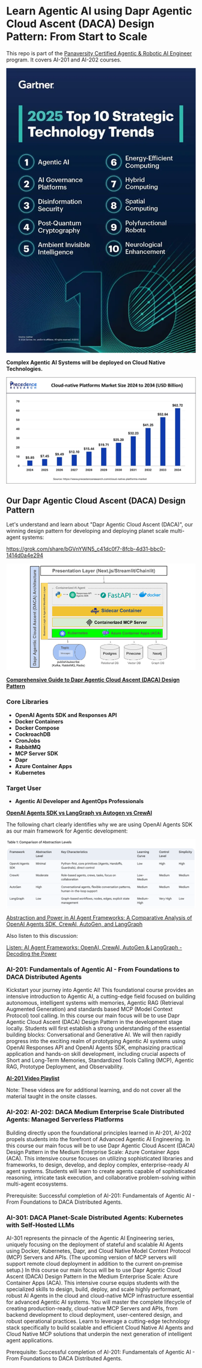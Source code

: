 # Learn Agentic AI using Dapr Agentic Cloud Ascent (DACA) Design Pattern: From Start to Scale

This repo is part of the [Panaversity Certified Agentic & Robotic AI Engineer](https://docs.google.com/document/d/15usu1hkrrRLRjcq_3nCTT-0ljEcgiC44iSdvdqrCprk/edit?usp=sharing) program. It covers AI-201 and AI-202 courses.

![Agentic AI Top Trend](./toptrend.webp)

**Complex Agentic AI Systems will be deployed on Cloud Native Technologies.**

![Cloud Native](./cloud-native-platforms-market-size.webp)

## Our Dapr Agentic Cloud Ascent (DACA) Design Pattern

Let's understand and learn about "Dapr Agentic Cloud Ascent (DACA)", our winning design pattern for developing and deploying planet scale multi-agent systems:

https://grok.com/share/bGVnYWN5_c41dc0f7-8fcb-4d31-bbc0-1414d0a4e294 

![DACA](./architecture.png)

**[Comprehensive Guide to Dapr Agentic Cloud Ascent (DACA) Design Pattern](https://github.com/panaversity/learn-agentic-ai/blob/main/comprehensive_guide_daca.md)**

### Core Libraries
- **OpenAI Agents SDK and Responses API**
- **Docker Containers**
- **Docker Compose**
- **CockroachDB**
- **CronJobs**
- **RabbitMQ**
- **MCP Server SDK**
- **Dapr**
- **Azure Container Apps**
- **Kubernetes**

### Target User
- **Agentic AI Developer and AgentOps Professionals**

**[OpenAI Agents SDK vs LangGraph vs Autogen vs CrewAI](https://composio.dev/blog/openai-agents-sdk-vs-langgraph-vs-autogen-vs-crewai/)**

The following chart clearly identifies why we are using OpenAI Agents SDK as our main framework for Agentic development:

![comparision](./comparison.png)

[Abstraction and Power in AI Agent Frameworks: A Comparative Analysis of OpenAI Agents SDK, CrewAI, AutoGen, and LangGraph](https://g.co/gemini/share/e73d75492cf4)

Also listen to this discussion: 

[Listen: AI Agent Frameworks: OpenAI, CrewAI, AutoGen & LangGraph - Decoding the Power](https://g.co/gemini/share/5e4123e6bfeb)


### AI-201:  Fundamentals of Agentic AI -  From Foundations to DACA Distributed Agents
Kickstart your journey into Agentic AI! This foundational course provides an intensive introduction to Agentic AI, a cutting-edge field focused on building autonomous, intelligent systems with memories, Agentic RAG (Retrieval Augmented Generation) and standards based MCP (Model Context Protocol) tool calling. In this course our main focus will be to use Dapr Agentic Cloud Ascent (DACA) Design Pattern in the development stage locally. Students will first establish a strong understanding of the essential building blocks: Conversational and Generative AI. We will then rapidly progress into the exciting realm of prototyping Agentic AI systems using OpenAI Responses API and OpenAI Agents SDK, emphasizing practical application and hands-on skill development, including crucial aspects of Short and Long-Term Memories, Standardized Tools Calling (MCP), Agentic RAG, Prototype Deployment, and Observability. 


**[AI-201 Video Playlist](https://www.youtube.com/playlist?list=PL0vKVrkG4hWovpr0FX6Gs-06hfsPDEUe6)**

Note: These videos are for additional learning, and do not cover all the material taught in the onsite classes.



### AI-202: AI-202: DACA Medium Enterprise Scale Distributed Agents: Managed Serverless Platforms
Building directly upon the foundational principles learned in AI-201, AI-202 propels students into the forefront of Advanced Agentic AI Engineering. In this course our main focus will be to use Dapr Agentic Cloud Ascent (DACA) Design Pattern in the Medium Enterprise Scale: Azure Container Apps (ACA). This intensive course focuses on utilizing sophisticated libraries and frameworks, to design, develop, and deploy complex, enterprise-ready AI agent systems. Students will learn to create agents capable of sophisticated reasoning, intricate task execution, and collaborative problem-solving within multi-agent ecosystems.

Prerequisite: Successful completion of AI-201:  Fundamentals of Agentic AI -  From Foundations to DACA Distributed Agents.

### AI-301: DACA Planet-Scale Distributed Agents: Kubernetes with Self-Hosted LLMs
AI-301 represents the pinnacle of the Agentic AI Engineering series, uniquely focusing on the deployment of stateful and scalable AI Agents using Docker, Kubernetes, Dapr, and Cloud Native Model Context Protocol (MCP) Servers and APIs. (The upcoming version of MCP servers will support remote cloud deployment in addition to the current on‑premise setup.) In this course our main focus will be to use Dapr Agentic Cloud Ascent (DACA) Design Pattern in the Medium Enterprise Scale: Azure Container Apps (ACA). 
This intensive course equips students with the specialized skills to design, build, deploy, and scale highly performant, robust AI Agents in the cloud and cloud-native MCP infrastructure essential for advanced Agentic AI systems. You will master the complete lifecycle of creating production-ready, cloud-native MCP Servers and APIs, from backend development to cloud deployment, user-centered design, and robust operational practices. Learn to leverage a cutting-edge technology stack specifically to build scalable and efficient Cloud Native AI Agents and Cloud Native MCP solutions that underpin the next generation of intelligent agent applications.

Prerequisite: Successful completion of AI-201:  Fundamentals of Agentic AI -  From Foundations to DACA Distributed Agents.







